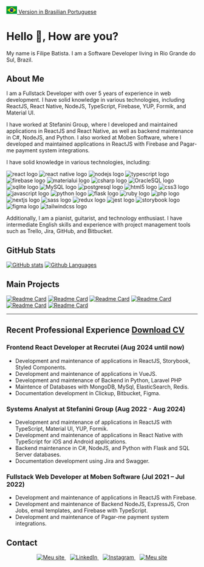 <a href="https://github.com/filipeleonelbatista/filipeleonelbatista/blob/master/README.md" target="_blank">
  <img src="https://raw.githubusercontent.com/filipeleonelbatista/filipeleonelbatista/master/assets/brasil_bandeira.png" width="28px" />
  Version in Brasilian Portuguese
</a>

# Hello 👋, How are you?

<p align="left">My name is Filipe Batista. I am a Software Developer living in Rio Grande do Sul, Brazil.</p>

## About Me

I am a Fullstack Developer with over 5 years of experience in web development. I have solid knowledge in various technologies, including ReactJS, React Native, NodeJS, TypeScript, Firebase, YUP, Formik, and Material UI.

I have worked at Stefanini Group, where I developed and maintained applications in ReactJS and React Native, as well as backend maintenance in C#, NodeJS, and Python. I also worked at Moben Software, where I developed and maintained applications in ReactJS with Firebase and Pagar-me payment system integrations.

I have solid knowledge in various technologies, including:

<div align="left">
  <img src="https://cdn.jsdelivr.net/gh/devicons/devicon/icons/react/react-original.svg" height="35" width="47" alt="react logo" />
  <img src="https://cdn.jsdelivr.net/gh/devicons/devicon/icons/react/react-original.svg" height="35" width="47" alt="react native logo" />
  <img src="https://cdn.jsdelivr.net/gh/devicons/devicon/icons/nodejs/nodejs-original.svg" height="35" width="47" alt="nodejs logo" />
  <img src="https://cdn.jsdelivr.net/gh/devicons/devicon/icons/typescript/typescript-original.svg" height="35" width="47" alt="typescript logo" />
  <img src="https://cdn.jsdelivr.net/gh/devicons/devicon/icons/firebase/firebase-plain.svg" height="35" width="47" alt="firebase logo" />
  <img src="https://cdn.jsdelivr.net/gh/devicons/devicon/icons/materialui/materialui-plain.svg" height="35" width="47" alt="materialui logo" />
  <img src="https://cdn.jsdelivr.net/gh/devicons/devicon/icons/csharp/csharp-plain.svg" height="35" width="47" alt="csharp logo" />
  <img src="https://cdn.jsdelivr.net/gh/devicons/devicon/icons/oracle/oracle-original.svg" height="35" width="47" alt="OracleSQL logo" />
  <img src="https://cdn.jsdelivr.net/gh/devicons/devicon/icons/sqlite/sqlite-original.svg" height="35" width="47" alt="sqlite logo" />
  <img src="https://cdn.jsdelivr.net/gh/devicons/devicon/icons/mysql/mysql-original.svg" height="35" width="47" alt="MySQL logo" />
  <img src="https://cdn.jsdelivr.net/gh/devicons/devicon/icons/postgresql/postgresql-original.svg" height="35" width="47" alt="postgresql logo" />
  <img src="https://cdn.jsdelivr.net/gh/devicons/devicon/icons/html5/html5-original.svg" height="35" width="47" alt="html5 logo" />
  <img src="https://cdn.jsdelivr.net/gh/devicons/devicon/icons/css3/css3-original.svg" height="35" width="47" alt="css3 logo" />
  <img src="https://cdn.jsdelivr.net/gh/devicons/devicon/icons/javascript/javascript-original.svg" height="35" width="47" alt="javascript logo" />
  <img src="https://cdn.jsdelivr.net/gh/devicons/devicon/icons/python/python-original.svg" height="35" width="47" alt="python logo" />
  <img src="https://cdn.jsdelivr.net/gh/devicons/devicon/icons/flask/flask-original.svg" height="35" width="47" alt="flask logo" />
  <img src="https://cdn.jsdelivr.net/gh/devicons/devicon/icons/ruby/ruby-original.svg" height="35" width="47" alt="ruby logo" />
  <img src="https://cdn.jsdelivr.net/gh/devicons/devicon/icons/php/php-original.svg" height="35" width="47" alt="php logo" />
  <img src="https://cdn.jsdelivr.net/gh/devicons/devicon/icons/nextjs/nextjs-original.svg" height="35" width="47" alt="nextjs logo" />
  <img src="https://cdn.jsdelivr.net/gh/devicons/devicon/icons/sass/sass-original.svg" height="35" width="47" alt="sass logo" />
  <img src="https://cdn.jsdelivr.net/gh/devicons/devicon/icons/redux/redux-original.svg" height="35" width="47" alt="redux logo" />
  <img src="https://cdn.jsdelivr.net/gh/devicons/devicon/icons/jest/jest-plain.svg" height="35" width="47" alt="jest logo" />
  <img src="https://cdn.jsdelivr.net/gh/devicons/devicon/icons/storybook/storybook-original.svg" height="35" width="47" alt="storybook logo" />
  <img src="https://cdn.jsdelivr.net/gh/devicons/devicon/icons/figma/figma-original.svg" height="35" width="47" alt="figma logo" />
  <img src="https://cdn.jsdelivr.net/gh/devicons/devicon/icons/tailwindcss/tailwindcss-original.svg" height="35" width="47" alt="tailwindcss logo" />
</div>

Additionally, I am a pianist, guitarist, and technology enthusiast. I have intermediate English skills and experience with project management tools such as Trello, Jira, GitHub, and Bitbucket.

## GitHub Stats

[![GitHub stats](https://github-readme-stats.vercel.app/api?username=filipeleonelbatista&show_icons=true&hide_border=true&theme=dark)](https://github.com/anuraghazra/github-readme-stats)
[![Github Languages](https://github-readme-stats.vercel.app/api/top-langs/?username=adamalston&hide=html&hide_border=true&layout=compact&langs_count=8&theme=dark)](https://github.com/anuraghazra/github-readme-stats)

## Main Projects

[![Readme Card](https://github-readme-stats.vercel.app/api/pin/?username=filipeleonelbatista&repo=chat-anywhere&hide_border=true&theme=dark)](https://github.com/filipeleonelbatista/chat-anywhere)
[![Readme Card](https://github-readme-stats.vercel.app/api/pin/?username=filipeleonelbatista&repo=finances-web&hide_border=true&theme=dark)](https://github.com/filipeleonelbatista/finances-web)
[![Readme Card](https://github-readme-stats.vercel.app/api/pin/?username=filipeleonelbatista&repo=finances-app&hide_border=true&theme=dark)](https://github.com/filipeleonelbatista/finances-app)
[![Readme Card](https://github-readme-stats.vercel.app/api/pin/?username=filipeleonelbatista&repo=whatsapp-sender&hide_border=true&theme=dark)](https://github.com/filipeleonelbatista/whatsapp-sender)
[![Readme Card](https://github-readme-stats.vercel.app/api/pin/?username=filipeleonelbatista&repo=delivery-generic&hide_border=true&theme=dark)](https://github.com/filipeleonelbatista/delivery-generic)
[![Readme Card](https://github-readme-stats.vercel.app/api/pin/?username=filipeleonelbatista&repo=cadastrapet_oficial&hide_border=true&theme=dark)](https://github.com/filipeleonelbatista/cadastrapet_oficial)

----

## Recent Professional Experience [Download CV](https://filipeleonelbatista.dev.br/FilipeBatistaCVen.pdf)

### Frontend React Developer at Recrutei (Aug 2024 until now)

- Development and maintenance of applications in ReactJS, Storybook, Styled Components.
- Development and maintenance of applications in VueJS.
- Development and maintenance of Backend in Python, Laravel PHP
- Maintence of Databases with MongoDB, MySql, ElasticSearch, Redis.
- Documentation development in Clickup, Bitbucket, Figma.

### Systems Analyst at Stefanini Group (Aug 2022 - Aug 2024)

- Development and maintenance of applications in ReactJS with TypeScript, Material UI, YUP, Formik.
- Development and maintenance of applications in React Native with TypeScript for iOS and Android applications.
- Backend maintenance in C#, NodeJS, and Python with Flask and SQL Server databases.
- Documentation development using Jira and Swagger.

### Fullstack Web Developer at Moben Software (Jul 2021 – Jul 2022)

- Development and maintenance of applications in ReactJS with Firebase.
- Development and maintenance of Backend NodeJS, ExpressJS, Cron Jobs, email templates, and Firebase with TypeScript.
- Development and maintenance of Pagar-me payment system integrations.

## Contact

<p align="center">
  <a href="https://filipeleonelbatista.dev.br/links">
    <img alt="Meu site" width="22px" src="https://github.com/filipeleonelbatista/filipeleonelbatista/blob/master/assets/worldwide.svg" />
  </a>&ensp;
  <a href="https://www.linkedin.com/in/filipeleonelbatista/">
    <img alt="LinkedIn" width="22px" src="https://github.com/filipeleonelbatista/filipeleonelbatista/blob/master/assets/052-linkedin.svg" />
  </a>&ensp;
  <a href="https://instagram.com/filipeleonelbatista">
    <img alt="Instagram" width="22px" src="https://github.com/filipeleonelbatista/filipeleonelbatista/blob/master/assets/044-instagram.svg" />
  </a>&ensp;
  <a href="https://filipeleonelbatista.dev.br/">
    <img alt="Meu site" width="22px" src="https://github.com/filipeleonelbatista/filipeleonelbatista/blob/master/assets/worldwide.svg" />
  </a>
</p>

